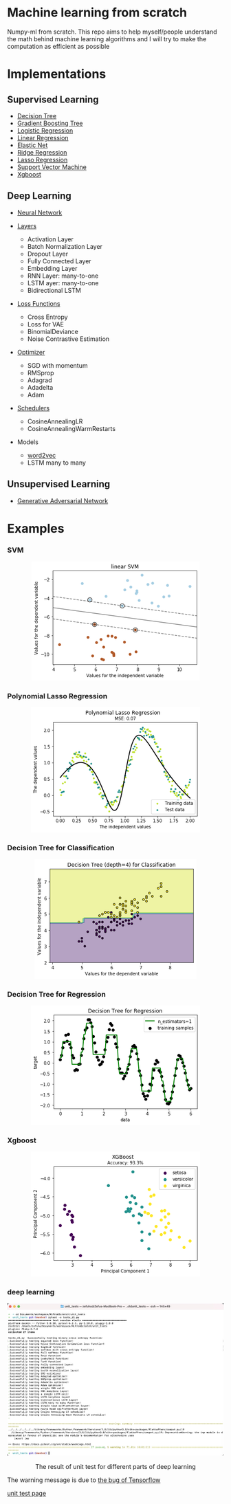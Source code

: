 # Machine learning from scratch
Numpy-ml from scratch. This repo aims to help myself/people understand the math behind
machine learning algorithms and I will try to make the computation as
efficient as possible

# Implementations

## Supervised Learning

- [Decision Tree](https://github.com/QinglinGou/Machine-learning-scratch/blob/master/numpy_ml/supervised_learning/decision_tree.py)
- [Gradient Boosting Tree](https://github.com/QinglinGou/Machine-learning-scratch/blob/master/numpy_ml/supervised_learning/gradient_boosting.py)
- [Logistic Regression](https://github.com/QinglinGou/Machine-learning-scratch/blob/master/numpy_ml/supervised_learning/logistic_regression.py)
- [Linear Regression](https://github.com/eriklindernoren/MLFromScratch/blob/master/mlfromscratch/supervised_learning/regression.py)
- [Elastic Net](https://github.com/eriklindernoren/MLFromScratch/blob/master/mlfromscratch/supervised_learning/regression.py)
- [Ridge Regression](https://github.com/QinglinGou/Machine-learning-scratch/blob/master/numpy_ml/supervised_learning/regression.py)
- [Lasso Regression](https://github.com/QinglinGou/Machine-learning-scratch/blob/master/numpy_ml/supervised_learning/regression.py)
- [Support Vector Machine](https://github.com/QinglinGou/Machine-learning-scratch/blob/master/numpy_ml/supervised_learning/support_vector_machine.py)
- [Xgboost](https://github.com/QinglinGou/Machine-learning-scratch/blob/master/numpy_ml/supervised_learning/xgboost.py)

## Deep Learning

- [Neural Network](https://github.com/QinglinGou/Machine-learning-scratch/blob/master/numpy_ml/deep_learning/neural_network.py)
- [Layers](https://github.com/QinglinGou/Machine-learning-scratch/blob/master/numpy_ml/deep_learning/layers.py)

  * Activation Layer
  * Batch Normalization Layer
  * Dropout Layer
  * Fully Connected Layer
  * Embedding Layer
  * RNN Layer: many-to-one
  * LSTM ayer: many-to-one
  * Bidirectional LSTM
- [Loss Functions](https://github.com/QinglinGou/Machine-learning-scratch/blob/master/numpy_ml/deep_learning/loss_functions.py)

  * Cross Entropy
  * Loss for VAE
  * BinomialDeviance
  * Noise Contrastive Estimation

- [Optimizer](https://github.com/QinglinGou/Machine-learning-scratch/blob/master/numpy_ml/deep_learning/optimizers.py)

  * SGD with momentum
  * RMSprop
  * Adagrad
  * Adadelta
  * Adam

- [Schedulers](https://github.com/QinglinGou/Machine-learning-scratch/blob/master/numpy_ml/deep_learning/schedulers.py)
  * CosineAnnealingLR
  * CosineAnnealingWarmRestarts

- Models
  * [word2vec](https://github.com/QinglinGou/Machine-learning-scratch/blob/master/numpy_ml/deep_learning/models/word2vec.py)
  * LSTM many to many

## Unsupervised Learning

- [Generative Adversarial Network](https://github.com/QinglinGou/Machine-learning-scratch/blob/master/numpy_ml/unsupervised_learning/generative_adversarial_network.py)

# Examples

### SVM
<p align="center">
<img src="/images/svm.png">
</p>

### Polynomial Lasso Regression
<p align="center">
<img src="/images/poly_lasso_regress.png">
</p>


### Decision Tree for Classification
<p align="center">
<img src="/images/decision_tree_classification.png">
</p>

### Decision Tree for Regression
<p align="center">
<img src="/images/decision_tree_regression.png">
</p>

### Xgboost
<p align="center">
<img src="/images/xgb.png">
</p>

### deep learning

<p align="center">
<img src="/images/unit_test.png">
</p>
<p align="center">
    The result of unit test for different parts of deep learning
</p>

The warning message is due to [the bug of Tensorflow](https://github.com/tensorflow/tensorflow/issues/31412)

[unit test page](https://github.com/Superhzf/MLFromScratch/tree/master/unit_tests)
